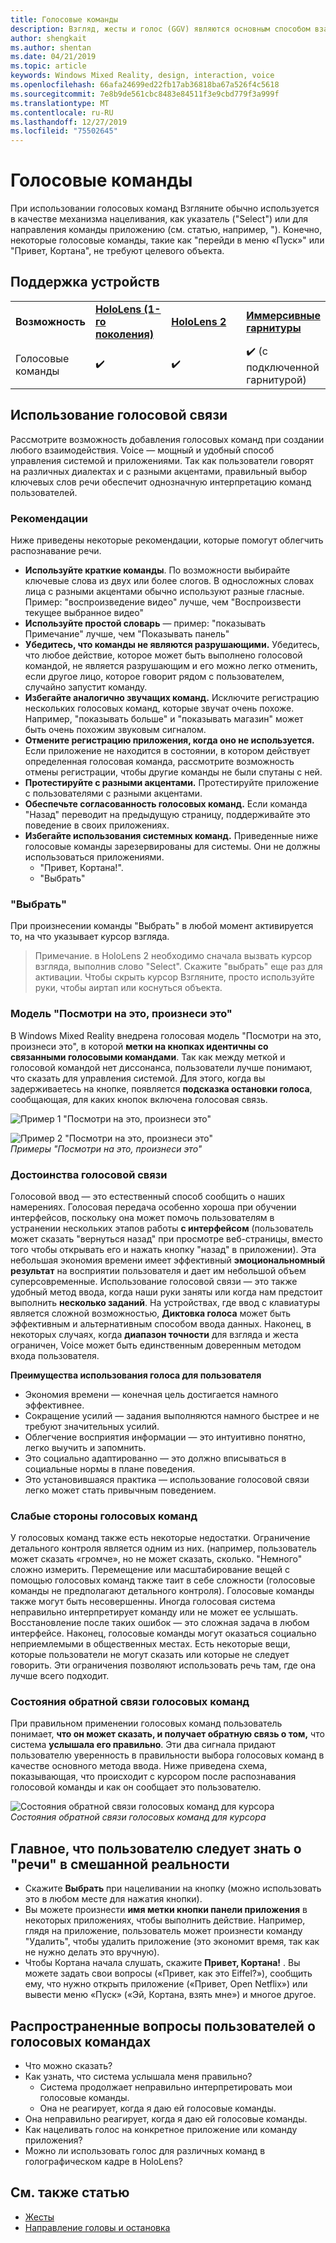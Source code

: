 ```yaml
---
title: Голосовые команды
description: Взгляд, жесты и голос (GGV) являются основным способом взаимодействия в HoloLens. Эта статья содержит подробное руководство по проектированию голосовой связи.
author: shengkait
ms.author: shentan
ms.date: 04/21/2019
ms.topic: article
keywords: Windows Mixed Reality, design, interaction, voice
ms.openlocfilehash: 66afa24699ed22fb17ab36818ba67a526f4c5618
ms.sourcegitcommit: 7e8b9de561cbc8483e84511f3e9cbd779f3a999f
ms.translationtype: MT
ms.contentlocale: ru-RU
ms.lasthandoff: 12/27/2019
ms.locfileid: "75502645"
---
```

# <a name="voice-commanding"></a>Голосовые команды

При использовании голосовых команд Взгляните обычно используется в качестве механизма нацеливания, как указатель ("Select") или для направления команды приложению (см. статью, например, "). Конечно, некоторые голосовые команды, такие как "перейди в меню «Пуск»" или "Привет, Кортана", не требуют целевого объекта.


## <a name="device-support"></a>Поддержка устройств

<table>
    <colgroup>
    <col width="25%" />
    <col width="25%" />
    <col width="25%" />
    <col width="25%" />
    </colgroup>
    <tr>
        <td><strong>Возможность</strong></td>
        <td><a href="hololens-hardware-details.md"><strong>HoloLens (1-го поколения)</strong></a></td>
        <td><a href="https://docs.microsoft.com/hololens/hololens2-hardware"><strong>HoloLens 2</strong></td>
        <td><a href="immersive-headset-hardware-details.md"><strong>Иммерсивные гарнитуры</strong></a></td>
    </tr>
     <tr>
        <td>Голосовые команды</td>
        <td>✔️</td>
        <td>✔️</td>
        <td>✔️ (с подключенной гарнитурой)</td>
    </tr>
</table>



## <a name="how-to-use-voice"></a>Использование голосовой связи

Рассмотрите возможность добавления голосовых команд при создании любого взаимодействия. Voice — мощный и удобный способ управления системой и приложениями. Так как пользователи говорят на различных диалектах и с разными акцентами, правильный выбор ключевых слов речи обеспечит однозначную интерпретацию команд пользователей.

### <a name="best-practices"></a>Рекомендации

Ниже приведены некоторые рекомендации, которые помогут облегчить распознавание речи.
* **Используйте краткие команды**. По возможности выбирайте ключевые слова из двух или более слогов. В односложных словах лица с разными акцентами обычно используют разные гласные. Пример: "воспроизведение видео" лучше, чем "Воспроизвести текущее выбранное видео"
* **Используйте простой словарь** — пример: "показывать Примечание" лучше, чем "Показывать панель"
* **Убедитесь, что команды не являются разрушающими.** Убедитесь, что любое действие, которое может быть выполнено голосовой командой, не является разрушающим и его можно легко отменить, если другое лицо, которое говорит рядом с пользователем, случайно запустит команду.
* **Избегайте аналогично звучащих команд.** Исключите регистрацию нескольких голосовых команд, которые звучат очень похоже. Например, "показывать больше" и "показывать магазин" может быть очень похожим звуковым сигналом.
* **Отмените регистрацию приложения, когда оно не используется.** Если приложение не находится в состоянии, в котором действует определенная голосовая команда, рассмотрите возможность отмены регистрации, чтобы другие команды не были спутаны с ней.
* **Протестируйте с разными акцентами.** Протестируйте приложение с пользователями с разными акцентами.
* **Обеспечьте согласованность голосовых команд.** Если команда "Назад" переводит на предыдущую страницу, поддерживайте это поведение в своих приложениях.
* **Избегайте использования системных команд.** Приведенные ниже голосовые команды зарезервированы для системы. Они не должны использоваться приложениями.
   * "Привет, Кортана!".
   * "Выбрать"

### <a name="select"></a>"Выбрать"

При произнесении команды "Выбрать" в любой момент активируется то, на что указывает курсор взгляда. 

>Примечание. в HoloLens 2 необходимо сначала вызвать курсор взгляда, выполнив слово "Select". Скажите "выбрать" еще раз для активации. Чтобы скрыть курсор Взгляните, просто используйте руки, чтобы аиртап или коснуться объекта. 

### <a name="see-it-say-it"></a>Модель "Посмотри на это, произнеси это"

В Windows Mixed Reality внедрена голосовая модель "Посмотри на это, произнеси это", в которой **метки на кнопках идентичны со связанными голосовыми командами**. Так как между меткой и голосовой командой нет диссонанса, пользователи лучше понимают, что сказать для управления системой. Для этого, когда вы задерживаетесь на кнопке, появляется **подсказка остановки голоса**, сообщающая, для каких кнопок включена голосовая связь.


![Пример 1 "Посмотри на это, произнеси это"](images/voice-seeitsayit1-640px.jpg)

![Пример 2 "Посмотри на это, произнеси это"](images/voice-seeitsayit2-640px.jpg)<br>
*Примеры "Посмотри на это, произнеси это"*

### <a name="voices-strengths"></a>Достоинства голосовой связи

Голосовой ввод — это естественный способ сообщить о наших намерениях. Голосовая передача особенно хороша при обучении интерфейсов, поскольку она может помочь пользователям в устранении нескольких этапов работы **с интерфейсом** (пользователь может сказать "вернуться назад" при просмотре веб-страницы, вместо того чтобы открывать его и нажать кнопку "назад" в приложении). Эта небольшая экономия времени имеет эффективный **эмоциональномный результат** на восприятии пользователя и дает им небольшой объем суперсовременные. Использование голосовой связи — это также удобный метод ввода, когда наши руки заняты или когда нам предстоит выполнить **несколько заданий**. На устройствах, где ввод с клавиатуры является сложной возможностью, **Диктовка голоса** может быть эффективным и альтернативным способом ввода данных. Наконец, в некоторых случаях, когда **диапазон точности** для взгляда и жеста ограничен, Voice может быть единственным доверенным методом входа пользователя.

**Преимущества использования голоса для пользователя**
* Экономия времени — конечная цель достигается намного эффективнее.
* Сокращение усилий — задания выполняются намного быстрее и не требуют значительных усилий.
* Облегчение восприятия информации — это интуитивно понятно, легко выучить и запомнить.
* Это социально адаптированно — это должно вписываться в социальные нормы в плане поведения.
* Это установившаяся практика — использование голосовой связи легко может стать привычным поведением.

### <a name="voices-weaknesses"></a>Слабые стороны голосовых команд

У голосовых команд также есть некоторые недостатки. Ограничение детального контроля является одним из них. (например, пользователь может сказать «громче», но не может сказать, сколько. "Немного" сложно измерить. Перемещение или масштабирование вещей с помощью голосовых команд также таит в себе сложности (голосовые команды не предполагают детального контроля). Голосовые команды также могут быть несовершенны. Иногда голосовая система неправильно интерпретирует команду или не может ее услышать. Восстановление после таких ошибок — это сложная задача в любом интерфейсе. Наконец, голосовые команды могут оказаться социально неприемлемыми в общественных местах. Есть некоторые вещи, которые пользователи не могут сказать или которые не следует говорить. Эти ограничения позволяют использовать речь там, где она лучше всего подходит.

### <a name="voice-feedback-states"></a>Состояния обратной связи голосовых команд

При правильном применении голосовых команд пользователь понимает, **что он может сказать, и получает обратную связь о том,** что система **услышала его правильно**. Эти два сигнала придают пользователю уверенность в правильности выбора голосовых команд в качестве основного метода ввода. Ниже приведена схема, показывающая, что происходит с курсором после распознавания голосовой команды и как он сообщает это пользователю.

![Состояния обратной связи голосовых команд для курсора](images/voicefeedbackstates.png)<br>
*Состояния обратной связи голосовых команд для курсора*

## <a name="top-things-users-should-know-about-speech-in-mixed-reality"></a>Главное, что пользователю следует знать о "речи" в смешанной реальности
* Скажите **Выбрать** при нацеливании на кнопку (можно использовать это в любом месте для нажатия кнопки).
* Вы можете произнести **имя метки кнопки панели приложения** в некоторых приложениях, чтобы выполнить действие. Например, глядя на приложение, пользователь может произнести команду "Удалить", чтобы удалить приложение (это экономит время, так как не нужно делать это вручную).
* Чтобы Кортана начала слушать, скажите **Привет, Кортана!** . Вы можете задать свои вопросы («Привет, как это Eiffel?»), сообщить ему, что нужно открыть приложение («Привет, Open Netflix») или вывести меню «Пуск» («Эй, Кортана, взять мне») и многое другое.

## <a name="common-questions-and-concerns-users-have-about-voice"></a>Распространенные вопросы пользователей о голосовых командах
* Что можно сказать?
* Как узнать, что система услышала меня правильно?
   * Система продолжает неправильно интерпретировать мои голосовые команды.
   * Она не реагирует, когда я даю ей голосовые команды.
* Она неправильно реагирует, когда я даю ей голосовые команды.
* Как нацеливать голос на конкретное приложение или команду приложения?
* Можно ли использовать голос для различных команд в голографическом кадре в HoloLens?

## <a name="see-also"></a>См. также статью
* [Жесты](gaze-and-commit.md#composite-gestures)
* [Направление головы и остановка](gaze-and-dwell.md)
